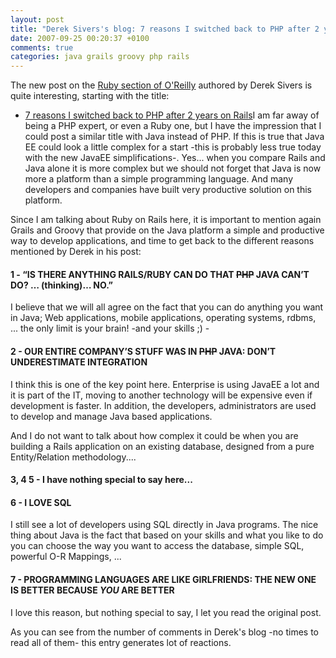 ```yaml
---
layout: post
title: "Derek Sivers's blog: 7 reasons I switched back to PHP after 2 years on Rails"
date: 2007-09-25 00:20:37 +0100
comments: true
categories: java grails groovy php rails
---
```

The new post on the [Ruby section of O'Reilly](http://www.oreillynet.com/ruby/) authored by Derek Sivers is quite interesting, starting with the title:

* [ 7 reasons I switched back to PHP after 2 years on Rails](http://www.oreillynet.com/ruby/blog/2007/09/7_reasons_i_switched_back_to_p_1.html)I am far away of being a PHP expert, or even a Ruby one, but I have the impression that I could post a similar title with Java instead of PHP. If this is true that Java EE could look a little complex for a start -this is probably less true today with the new JavaEE simplifications-. Yes... when you compare Rails and Java alone it is more complex but we should not forget that Java is now more a platform than a simple programming language. And many developers and companies have built very productive solution on this platform.

Since I am talking about Ruby on Rails here, it is important to mention again Grails and Groovy that provide on the Java platform a simple and productive way to
develop applications, and time to get back to the different reasons mentioned by Derek in his post:

#### 1 - “IS THERE ANYTHING RAILS/RUBY CAN DO THAT <strike>PHP</strike> JAVA CAN’T DO? … (thinking)… NO.”

I believe that we will all agree on the fact that you can do anything you want in Java; Web applications, mobile applications, operating systems, rdbms, ... the only limit is your brain! -and your skills ;) -

#### 2 - OUR ENTIRE COMPANY’S STUFF WAS IN <strike>PHP</strike> JAVA: DON’T UNDERESTIMATE INTEGRATION

I think this is one of the key point here. Enterprise is using JavaEE a lot and it is part of the IT, moving to another technology will be expensive even if development is faster. In addition, the developers, administrators are used to develop and manage Java based applications.

And I do not want to talk about how complex it could be when you are building a Rails application on an existing database, designed from a pure Entity/Relation methodology....

#### 3, 4 5 - I have nothing special to say here...

#### 6 - I LOVE SQL

I still see a lot of developers using SQL directly in Java programs. The nice thing about Java is the fact that based on your skills and what you like to do you can choose the way you want to access the database, simple SQL, powerful O-R Mappings, ...

#### 7 - PROGRAMMING LANGUAGES ARE LIKE GIRLFRIENDS: THE NEW ONE IS BETTER BECAUSE *YOU* ARE BETTER

I love this reason, but nothing special to say, I let you read the original post.

As you can see from the number of comments in Derek's blog -no times to read all of them- this entry generates lot of reactions.
